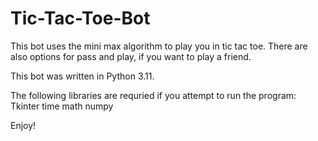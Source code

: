 # Tic-Tac-Toe-Bot
This bot uses the mini max algorithm to play you in tic tac toe. There are also options for pass and play, if you want to play a friend.

This bot was written in Python 3.11.

The following libraries are requried if you attempt to run the program:
Tkinter
time
math
numpy

Enjoy!
